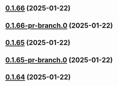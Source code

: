 ## [0.1.66](https://github.com/latha-414/AWS-CICD-web-app/compare/v0.1.66-pr-branch.0...v0.1.66) (2025-01-22)



## [0.1.66-pr-branch.0](https://github.com/latha-414/AWS-CICD-web-app/compare/v0.1.65...v0.1.66-pr-branch.0) (2025-01-22)



## [0.1.65](https://github.com/latha-414/AWS-CICD-web-app/compare/v0.1.65-pr-branch.0...v0.1.65) (2025-01-22)



## [0.1.65-pr-branch.0](https://github.com/latha-414/AWS-CICD-web-app/compare/v0.1.64...v0.1.65-pr-branch.0) (2025-01-22)



## [0.1.64](https://github.com/latha-414/AWS-CICD-web-app/compare/v0.1.64-pr-branch.0...v0.1.64) (2025-01-22)



